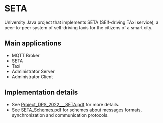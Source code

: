 # SETA
University Java project that implements SETA (SElf-driving TAxi service), a peer-to-peer system of self-driving taxis for the citizens of a smart city.

## Main applications
* MQTT Broker
* SETA
* Taxi
* Administrator Server
* Administrator Client

## Implementation details
* See [Project_DPS_2022___SETA.pdf](https://github.com/DrTaxi98/SETA/blob/master/Project_DPS_2022___SETA.pdf) for more details.
* See [SETA_Schemes.pdf](https://github.com/DrTaxi98/SETA/blob/master/SETA_Schemes.pdf) for schemes about messages formats, synchronization and communication protocols.
